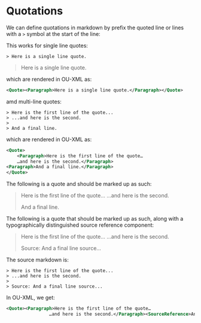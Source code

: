 # Quotations

We can define quotations in markdown by prefix the quoted line or lines with a `>` symbol at the start of the line:

This works for single line quotes:

`> Here is a single line quote.`

> Here is a single line quote.

which are rendered in OU-XML as:

```xml
<Quote><Paragraph>Here is a single line quote.</Paragraph></Quote>
```

amd multi-line quotes:

```text
> Here is the first line of the quote...
> ...and here is the second.
>
> And a final line.
```

which are rendered in OU-XML as:

```xml
<Quote>
    <Paragraph>Here is the first line of the quote…
    …and here is the second.</Paragraph>
<Paragraph>And a final line.</Paragraph>
</Quote>

```

The following is a quote and should be marked up as such:

> Here is the first line of the quote...
> ...and here is the second.
>
> And a final line.

The following is a quote that should be marked up as such, along with a typographically distinguished source reference component:

> Here is the first line of the quote...
> ...and here is the second.
>
> Source: And a final line source...

The source markdown is:

```text
> Here is the first line of the quote...
> ...and here is the second.
>
> Source: And a final line source...
```

In OU-XML, we get:

```xml
<Quote><Paragraph>Here is the first line of the quote…
                …and here is the second.</Paragraph><SourceReference>And a final line source…</SourceReference></Quote>
```